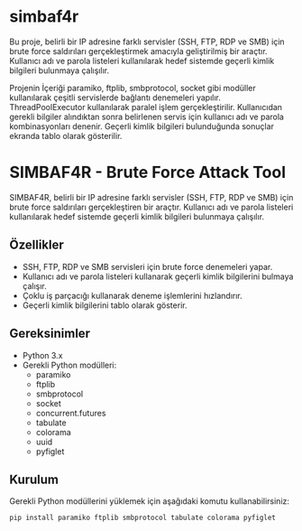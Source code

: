 # simbaf4r
Bu proje, belirli bir IP adresine farklı servisler (SSH, FTP, RDP ve SMB) için brute force saldırıları gerçekleştirmek amacıyla geliştirilmiş bir araçtır. Kullanıcı adı ve parola listeleri kullanılarak hedef sistemde geçerli kimlik bilgileri bulunmaya çalışılır.

Projenin İçeriği
paramiko, ftplib, smbprotocol, socket gibi modüller kullanılarak çeşitli servislerde bağlantı denemeleri yapılır.
ThreadPoolExecutor kullanılarak paralel işlem gerçekleştirilir.
Kullanıcıdan gerekli bilgiler alındıktan sonra belirlenen servis için kullanıcı adı ve parola kombinasyonları denenir.
Geçerli kimlik bilgileri bulunduğunda sonuçlar ekranda tablo olarak gösterilir.

# SIMBAF4R - Brute Force Attack Tool

SIMBAF4R, belirli bir IP adresine farklı servisler (SSH, FTP, RDP ve SMB) için brute force saldırıları gerçekleştiren bir araçtır. Kullanıcı adı ve parola listeleri kullanılarak hedef sistemde geçerli kimlik bilgileri bulunmaya çalışılır.

## Özellikler

- SSH, FTP, RDP ve SMB servisleri için brute force denemeleri yapar.
- Kullanıcı adı ve parola listeleri kullanarak geçerli kimlik bilgilerini bulmaya çalışır.
- Çoklu iş parçacığı kullanarak deneme işlemlerini hızlandırır.
- Geçerli kimlik bilgilerini tablo olarak gösterir.

## Gereksinimler

- Python 3.x
- Gerekli Python modülleri:
  - paramiko
  - ftplib
  - smbprotocol
  - socket
  - concurrent.futures
  - tabulate
  - colorama
  - uuid
  - pyfiglet

## Kurulum

Gerekli Python modüllerini yüklemek için aşağıdaki komutu kullanabilirsiniz:

```bash
pip install paramiko ftplib smbprotocol tabulate colorama pyfiglet
